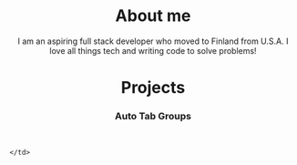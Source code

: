 <h1 align="center">About me</h1>
<p align="center"> I am an aspiring full stack developer who moved to Finland from U.S.A. I love all things tech and writing code to solve problems!
</p>
<h1 align="center">Projects</h1>
<tr>
    <td width="50%" valign="top">
              <h3 align="center">Auto Tab Groups</h3>
        <br />

    </td>
</tr>
